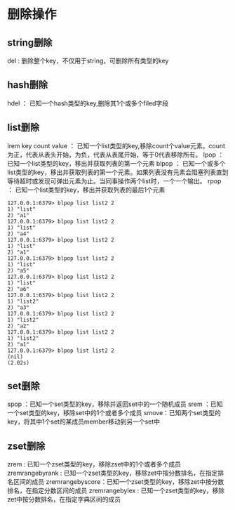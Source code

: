 # 删除操作

## string删除

del : 删除整个key，不仅用于string，可删除所有类型的key

## hash删除

hdel ： 已知一个hash类型的key,删除其1个或多个filed字段

## list删除

lrem key count value ： 已知一个list类型的key,移除count个value元素。count为正，代表从表头开始，为负，代表从表尾开始，等于0代表移除所有。
lpop ： 已知一个list类型的key，移出并获取列表的第一个元素
blpop ： 已知一个或多个list类型的key，移出并获取列表的第一个元素。如果列表没有元素会阻塞列表直到等待超时或发现可弹出元素为止。当同事操作两个list时，一个一个输出。
rpop ： 已知一个list类型的key，移出并获取列表的最后1个元素

    127.0.0.1:6379> blpop list list2 2
    1) "list"
    2) "a1"
    127.0.0.1:6379> blpop list list2 2
    1) "list"
    2) "a4"
    127.0.0.1:6379> blpop list list2 2
    1) "list"
    2) "a1"
    127.0.0.1:6379> blpop list list2 2
    1) "list"
    2) "a5"
    127.0.0.1:6379> blpop list list2 2
    1) "list"
    2) "a6"
    127.0.0.1:6379> blpop list list2 2
    1) "list2"
    2) "a3"
    127.0.0.1:6379> blpop list list2 2
    1) "list2"
    2) "a2"
    127.0.0.1:6379> blpop list list2 2
    1) "list2"
    2) "a1"
    127.0.0.1:6379> blpop list list2 2
    (nil)
    (2.02s)

## set删除

spop ：已知一个set类型的key，移除并返回set中的一个随机成员
srem ：已知一个set类型的key，移除set中的1个或者多个成员
smove：已知两个set类型的key，将其中1个set的某成员member移动到另一个set中

## zset删除

zrem : 已知一个zset类型的key，移除zset中的1个或者多个成员
zremrangebyrank : 已知一个zset类型的key，移除zet中按分数排名，在指定排名区间的成员
zremrangebyscore：已知一个zset类型的key，移除zet中按分数排名，在指定分数区间的成员
zremrangebylex :  已知一个zset类型的key，移除zet中按分数排名，在指定字典区间的成员